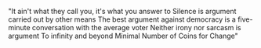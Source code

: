 "It ain't what they call you, it's what you answer to
Silence is argument carried out by other means
The best argument against democracy is a five-minute conversation with the average voter
Neither irony nor sarcasm is argument
To infinity and beyond
 Minimal Number of Coins for Change"
